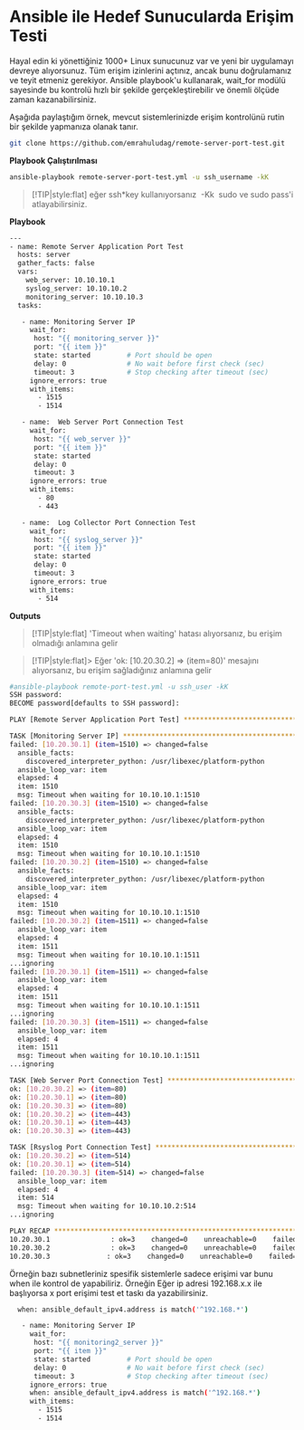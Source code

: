 # Ansible ile Hedef Sunucularda Erişim Testi

Hayal edin ki yönettiğiniz 1000+ Linux sunucunuz var ve yeni bir uygulamayı devreye alıyorsunuz. Tüm erişim izinlerini açtınız, ancak bunu doğrulamanız ve teyit etmeniz gerekiyor. Ansible playbook'u kullanarak, wait\_for modülü sayesinde bu kontrolü hızlı bir şekilde gerçekleştirebilir ve önemli ölçüde zaman kazanabilirsiniz.

Aşağıda paylaştığım örnek, mevcut sistemlerinizde erişim kontrolünü rutin bir şekilde yapmanıza olanak tanır. 

```bash
git clone https://github.com/emrahuludag/remote-server-port-test.git
```

**Playbook Çalıştırılması**

```bash
ansible-playbook remote-server-port-test.yml -u ssh_username -kK
```

>[!TIP|style:flat]
> eğer ssh*key kullanıyorsanız  -Kk  sudo ve sudo pass'i atlayabilirsiniz.

**Playbook**

```bash
---
- name: Remote Server Application Port Test
  hosts: server
  gather_facts: false
  vars:
    web_server: 10.10.10.1
    syslog_server: 10.10.10.2
    monitoring_server: 10.10.10.3
  tasks:

   - name: Monitoring Server IP
     wait_for:
      host: "{{ monitoring_server }}"
      port: "{{ item }}"
      state: started         # Port should be open
      delay: 0               # No wait before first check (sec)
      timeout: 3             # Stop checking after timeout (sec)
     ignore_errors: true
     with_items:
       - 1515
       - 1514

   - name:  Web Server Port Connection Test
     wait_for:
      host: "{{ web_server }}"
      port: "{{ item }}"
      state: started
      delay: 0
      timeout: 3
     ignore_errors: true
     with_items:
       - 80
       - 443

   - name:  Log Collector Port Connection Test
     wait_for:
      host: "{{ syslog_server }}"
      port: "{{ item }}"
      state: started
      delay: 0
      timeout: 3
     ignore_errors: true
     with_items:
       - 514
```

**Outputs**

>[!TIP|style:flat]
> 'Timeout when waiting' hatası alıyorsanız, bu erişim olmadığı anlamına gelir

>[!TIP|style:flat]> Eğer 'ok: \[10.20.30.2\] => (item=80)' mesajını alıyorsanız, bu erişim sağladığınız anlamına gelir

```bash
#ansible-playbook remote-port-test.yml -u ssh_user -kK
SSH password: 
BECOME password[defaults to SSH password]: 

PLAY [Remote Server Application Port Test] **************************************************************************************************************************************************************

TASK [Monitoring Server IP] *****************************************************************************************************************************************************************************
failed: [10.20.30.1] (item=1510) => changed=false 
  ansible_facts:
    discovered_interpreter_python: /usr/libexec/platform-python
  ansible_loop_var: item
  elapsed: 4
  item: 1510
  msg: Timeout when waiting for 10.10.10.1:1510
failed: [10.20.30.3] (item=1510) => changed=false 
  ansible_facts:
    discovered_interpreter_python: /usr/libexec/platform-python
  ansible_loop_var: item
  elapsed: 4
  item: 1510
  msg: Timeout when waiting for 10.10.10.1:1510
failed: [10.20.30.2] (item=1510) => changed=false 
  ansible_facts:
    discovered_interpreter_python: /usr/libexec/platform-python
  ansible_loop_var: item
  elapsed: 4
  item: 1510
  msg: Timeout when waiting for 10.10.10.1:1510
failed: [10.20.30.2] (item=1511) => changed=false 
  ansible_loop_var: item
  elapsed: 4
  item: 1511
  msg: Timeout when waiting for 10.10.10.1:1511
...ignoring
failed: [10.20.30.1] (item=1511) => changed=false 
  ansible_loop_var: item
  elapsed: 4
  item: 1511
  msg: Timeout when waiting for 10.10.10.1:1511
...ignoring
failed: [10.20.30.3] (item=1511) => changed=false 
  ansible_loop_var: item
  elapsed: 4
  item: 1511
  msg: Timeout when waiting for 10.10.10.1:1511
...ignoring

TASK [Web Server Port Connection Test] ******************************************************************************************************************************************************************
ok: [10.20.30.2] => (item=80)
ok: [10.20.30.1] => (item=80)
ok: [10.20.30.3] => (item=80)
ok: [10.20.30.2] => (item=443)
ok: [10.20.30.1] => (item=443)
ok: [10.20.30.3] => (item=443)

TASK [Rsyslog Port Connection Test] *********************************************************************************************************************************************************************
ok: [10.20.30.2] => (item=514)
ok: [10.20.30.1] => (item=514)
failed: [10.20.30.3] (item=514) => changed=false 
  ansible_loop_var: item
  elapsed: 4
  item: 514
  msg: Timeout when waiting for 10.10.10.2:514
...ignoring

PLAY RECAP **********************************************************************************************************************************************************************************************
10.20.30.1               : ok=3    changed=0    unreachable=0    failed=0    skipped=0    rescued=0    ignored=1   
10.20.30.2               : ok=3    changed=0    unreachable=0    failed=0    skipped=0    rescued=0    ignored=1   
10.20.30.3              : ok=3    changed=0    unreachable=0    failed=0    skipped=0    rescued=0    ignored=2  
```

Örneğin bazı subnetleriniz spesifik sistemlerle sadece erişimi var bunu when ile kontrol de yapabiliriz. Örneğin Eğer ip adresi 192.168.x.x ile başlıyorsa x port erişimi test et taskı da yazabilirsiniz.

```bash
  when: ansible_default_ipv4.address is match('^192.168.*')
```

```bash
   - name: Monitoring Server IP
     wait_for:
      host: "{{ monitoring2_server }}"
      port: "{{ item }}"
      state: started         # Port should be open
      delay: 0               # No wait before first check (sec)
      timeout: 3             # Stop checking after timeout (sec)
     ignore_errors: true
     when: ansible_default_ipv4.address is match('^192.168.*')
     with_items:
       - 1515
       - 1514
```